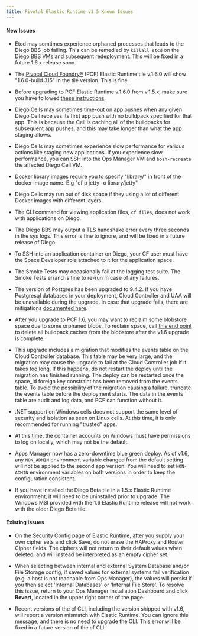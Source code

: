 ```yaml
---
title: Pivotal Elastic Runtime v1.5 Known Issues
---
```


#### New Issues

* Etcd may somtimes experience orphaned processes that leads to the Diego BBS job failing. This can be remedied by `killall etcd` on the Diego BBS VMs and subsequent redeployment. This will be fixed in a future 1.6.x release soon. 

* The [Pivotal Cloud Foundry&reg;](https://network.pivotal.io/products/pivotal-cf) (PCF) Elastic Runtime tile v.1.6.0 will show "1.6.0-build.315" in the tile version. This is fine.
 
* Before upgrading to PCF Elastic Runtime v.1.6.0 from v.1.5.x, make sure you have followed [these instructions](http://docs.pivotal.io/pivotalcf/customizing/upgrading-pcf.html#pcf16upgrade).

* Diego Cells may sometimes time-out on app pushes when any given Diego Cell receives its first app push with no buildpack specified for that app. This is because the Cell is caching all of the buildpacks for subsequent app pushes, and this may take longer than what the app staging allows.

* Diego Cells may sometimes experience slow performance for various actions like staging new applications. If you experience slow performance, you can SSH into the Ops Manager VM and `bosh-recreate` the affected Diego Cell VM.

* Docker library images require you to specify "library/" in front of the docker image name. E.g "cf p jetty -o library/jetty"

* Diego Cells may run out of disk space if they using a lot of different Docker images with different layers.

* The CLI command for viewing application files, `cf files`, does not work with applications on Diego.

* The Diego BBS may output a TLS handshake error every three seconds in the sys logs. This error is fine to ignore, and will be fixed in a future release of Diego.

* To SSH into an application container on Diego, your CF user must have the Space Developer role attached to it for the application space.

* The Smoke Tests may occasionally fail at the logging test suite. The Smoke Tests errand is fine to re-run in case of any failures. 

* The version of Postgres has been upgraded to 9.4.2. If you have Postgresql databases in your deployment, Cloud Controller and UAA will be unavailable during the upgrade.
In case that upgrade fails, there are mitigations [documented here](https://github.com/cloudfoundry/cf-release/releases/tag/v211).

* After you upgrade to PCF 1.6, you may want to reclaim some blobstore space due to some orphaned blobs. To reclaim space, call [this end point](http://apidocs.cloudfoundry.org/222/blobstores/delete_all_blobs_in_the_buildpack_cache_blobstore.html) to delete all buildpack caches from the blobstore after the v1.6 upgrade is complete.

* This upgrade includes a migration that modifies the events table on the Cloud Controller database. This table may be very large, and the migration may cause the upgrade to fail at the Cloud Controller job if it takes too long. If this happens, do not restart the deploy until the migration has finished running. The deploy can be restarted once the space_id foreign key constraint has been removed from the events table.
To avoid the possibility of the migration causing a failure, truncate the events table before the deployment starts. The data in the events table are audit and log data, and PCF can function without it.

* .NET support on Windows cells does not support the same level of security and isolation as seen on Linux cells. At this time, it is only recommended for running "trusted" apps.

* At this time, the container accounts on Windows must have permissions to log on locally, which may not be the default.

* Apps Manager now has a zero-downtime blue green deploy. As of v1.6, any `NON_ADMIN` environment variable changed from the default setting will not be applied to the second app version. You will need to set `NON-ADMIN` environment variables on both versions in order to keep the configuration consistent.

* If you have installed the Diego Beta tile in a 1.5.x Elastic Runtime environment, it will need to be uninstalled prior to upgrade. The Windows MSI provided with the 1.6 Elastic Runtime release will not work with the older Diego Beta tile. 

#### Existing Issues

* On the Security Config page of Elastic Runtime, after you supply your own cipher sets and click Save, do not erase the HAProxy and Router Cipher fields. The ciphers will not return to their default values when deleted, and will instead be interpreted as an empty cipher set.

* When selecting between internal and external System Database and/or File Storage config, if saved values for external systems fail verification (e.g. a host is not reachable from Ops Manager), the values will persist if you then select 'Internal Databases' or 'Internal File Store'. To resolve this issue, return to your Ops Manager Installation Dashboard and click **Revert**, located in the upper right corner of the page.

* Recent versions of the cf CLI, including the version shipped with v1.6, will report a version mismatch with Elastic Runtime. You can ignore this message, and there is no need to upgrade the CLI. This error will be fixed in a future version of the cf CLI.

